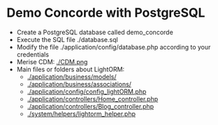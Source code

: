 # Demo Concorde with PostgreSQL
* Create a PostgreSQL database called demo_concorde
* Execute the SQL file ./database.sql
* Modify the file ./application/config/database.php according to your credentials
* Merise CDM: [./CDM.png](https://github.com/vmoulin78/demo-concorde-postgresql/blob/master/CDM.png)
* Main files or folders about LightORM:
   * [./application/business/models/](https://github.com/vmoulin78/demo-concorde-postgresql/tree/master/application/business/models)
   * [./application/business/associations/](https://github.com/vmoulin78/demo-concorde-postgresql/tree/master/application/business/associations)
   * [./application/config/config_lightORM.php](https://github.com/vmoulin78/demo-concorde-postgresql/blob/master/application/config/config_lightORM.php)
   * [./application/controllers/Home_controller.php](https://github.com/vmoulin78/demo-concorde-postgresql/blob/master/application/controllers/Home_controller.php)
   * [./application/controllers/Blog_controller.php](https://github.com/vmoulin78/demo-concorde-postgresql/blob/master/application/controllers/Blog_controller.php)
   * [./system/helpers/lightorm_helper.php](https://github.com/vmoulin78/demo-concorde-postgresql/blob/master/system/helpers/lightorm_helper.php)